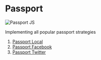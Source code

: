 # Passport

![Passport JS](https://nodefony.net/demoBundle/images/passportjs.png)

Implementing all popular passport strategies

1. [Passport Local](https://github.com/M-E-W-B/passport-authentication/tree/passport-local)
2. [Passport Facebook](https://github.com/M-E-W-B/passport-authentication/tree/passport-facebook)
3. [Passport Twitter](https://github.com/M-E-W-B/passport-authentication/tree/passport-twitter)
